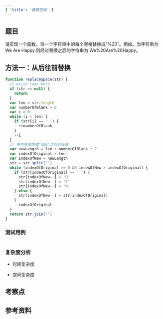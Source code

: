 ```yaml
---
{ 'title': '替换空格' }
---
```


## 题目

请实现一个函数，将一个字符串中的每个空格替换成“%20”。例如，当字符串为 We Are Happy.则经过替换之后的字符串为 We%20Are%20Happy。

## 方法一：从后往前替换

```js
function replaceSpace(str) {
  // write code here
  if (str == null) {
    return
  }
  var len = str.length
  var numberOfBlank = 0
  var i = 0
  while (i < len) {
    if (str[i] == ' ') {
      ++numberOfBlank
    }
    ++i
  }
  // 把空格替换成'%20'之后的长度
  var newLength = len + numberOfBlank * 2
  var indexOfOriginal = len
  var indexOfNew = newLength
  str = str.split('')
  while (indexOfOriginal >= 0 && indexOfNew > indexOfOriginal) {
    if (str[indexOfOriginal] == ' ') {
      str[indexOfNew--] = '0'
      str[indexOfNew--] = '2'
      str[indexOfNew--] = '%'
    } else {
      str[indexOfNew--] = str[indexOfOriginal]
    }
    --indexOfOriginal
  }
  return str.join('')
}
```

### 测试用例

```js
```

### 复杂度分析

- 时间复杂度

- 空间复杂度

## 考察点

## 参考资料
